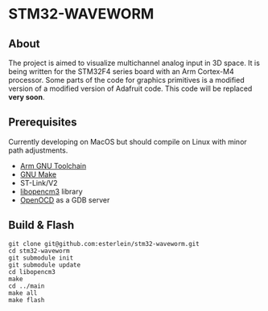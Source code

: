# **STM32-WAVEWORM**

## About
The project is aimed to visualize multichannel analog input in 3D space.
It is being written for the STM32F4 series board with an Arm Cortex-M4 processor.
Some parts of the code for graphics primitives is a modified version of a modified version of Adafruit code.
This code will be replaced **very soon**.

## Prerequisites
Currently developing on MacOS but should compile on Linux with minor path adjustments.
* [Arm GNU Toolchain](https://developer.arm.com/Tools%20and%20Software/GNU%20Toolchain)
* [GNU Make](https://www.gnu.org/software/make/)
* ST-Link/V2
* [libopencm3](https://github.com/libopencm3/libopencm3) library
* [OpenOCD](https://openocd.org/) as a GDB server

## Build & Flash
```
git clone git@github.com:esterlein/stm32-waveworm.git
cd stm32-waveworm
git submodule init
git submodule update
cd libopencm3
make
cd ../main
make all
make flash
```
